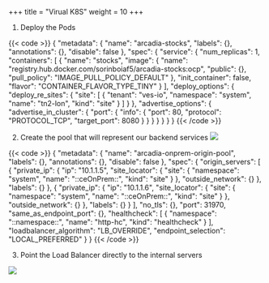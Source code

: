 +++
title = "Virual K8S"
weight = 10
+++



1. Deploy the Pods



{{< code >}}
{
  "metadata": {
    "name": "arcadia-stocks",
    "labels": {},
    "annotations": {},
    "disable": false
  },
  "spec": {
    "service": {
      "num_replicas": 1,
      "containers": [
        {
          "name": "stocks",
          "image": {
            "name": "registry.hub.docker.com/sorinboiaf5/arcadia-stocks:ocp",
            "public": {},
            "pull_policy": "IMAGE_PULL_POLICY_DEFAULT"
          },
          "init_container": false,
          "flavor": "CONTAINER_FLAVOR_TYPE_TINY"
        }
      ],
      "deploy_options": {
        "deploy_re_sites": {
          "site": [
            {
              "tenant": "ves-io",
              "namespace": "system",
              "name": "tn2-lon",
              "kind": "site"
            }
          ]
        }
      },
      "advertise_options": {
        "advertise_in_cluster": {
          "port": {
            "info": {
              "port": 80,
              "protocol": "PROTOCOL_TCP",
              "target_port": 8080
            }
          }
        }
      }
    }
  }
}
{{< /code >}} 

2. Create the pool that will represent our backend services
![](/images/6/Slide2.PNG)

{{< code >}}
{
  "metadata": {
    "name": "arcadia-onprem-origin-pool",
    "labels": {},
    "annotations": {},
    "disable": false
  },
  "spec": {
    "origin_servers": [
      {
        "private_ip": {
          "ip": "10.1.1.5",
          "site_locator": {
            "site": {
              "namespace": "system",
              "name": "::ceOnPrem::",
              "kind": "site"
            }
          },
          "outside_network": {}
        },
        "labels": {}
      },
      {
        "private_ip": {
          "ip": "10.1.1.6",
          "site_locator": {
            "site": {
              "namespace": "system",
              "name": "::ceOnPrem::",
              "kind": "site"
            }
          },
          "outside_network": {}
        },
        "labels": {}
      }
    ],
    "no_tls": {},
    "port": 31970,
    "same_as_endpoint_port": {},
    "healthcheck": [
      {
        "namespace": "::namespace::",
        "name": "http-hc",
        "kind": "healthcheck"
      }
    ],
    "loadbalancer_algorithm": "LB_OVERRIDE",
    "endpoint_selection": "LOCAL_PREFERRED"
  }
}
{{< /code >}} 



3. Point the Load Balancer directly to the internal servers

![](/images/6/Slide3.PNG)
